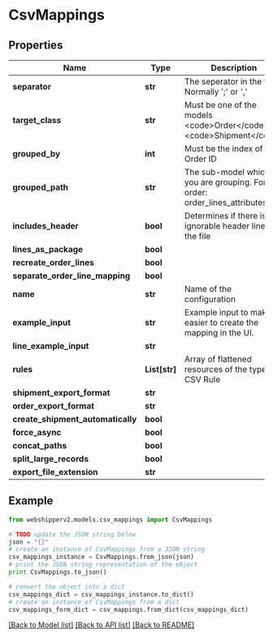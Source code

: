 # CsvMappings


## Properties
Name | Type | Description | Notes
------------ | ------------- | ------------- | -------------
**separator** | **str** | The seperator in the file. Normally &#39;;&#39; or &#39;,&#39; | [optional] 
**target_class** | **str** | Must be one of the models &lt;code&gt;Order&lt;/code&gt; or &lt;code&gt;Shipment&lt;/code&gt; | [optional] 
**grouped_by** | **int** | Must be the index of the Order ID | [optional] 
**grouped_path** | **str** | The sub-model which you are grouping. For order: order_lines_attributes | [optional] 
**includes_header** | **bool** | Determines if there is an ignorable header line in the file | [optional] 
**lines_as_package** | **bool** |  | [optional] 
**recreate_order_lines** | **bool** |  | [optional] 
**separate_order_line_mapping** | **bool** |  | [optional] 
**name** | **str** | Name of the configuration | [optional] 
**example_input** | **str** | Example input to make it easier to create the mapping in the UI. | [optional] 
**line_example_input** | **str** |  | [optional] 
**rules** | **List[str]** | Array of flattened resources of the type CSV Rule | [optional] 
**shipment_export_format** | **str** |  | [optional] 
**order_export_format** | **str** |  | [optional] 
**create_shipment_automatically** | **bool** |  | [optional] 
**force_async** | **bool** |  | [optional] 
**concat_paths** | **bool** |  | [optional] 
**split_large_records** | **bool** |  | [optional] 
**export_file_extension** | **str** |  | [optional] 

## Example

```python
from webshipperv2.models.csv_mappings import CsvMappings

# TODO update the JSON string below
json = "{}"
# create an instance of CsvMappings from a JSON string
csv_mappings_instance = CsvMappings.from_json(json)
# print the JSON string representation of the object
print CsvMappings.to_json()

# convert the object into a dict
csv_mappings_dict = csv_mappings_instance.to_dict()
# create an instance of CsvMappings from a dict
csv_mappings_form_dict = csv_mappings.from_dict(csv_mappings_dict)
```
[[Back to Model list]](../README.md#documentation-for-models) [[Back to API list]](../README.md#documentation-for-api-endpoints) [[Back to README]](../README.md)


